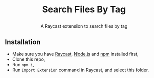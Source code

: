 # <p align="center"> Search Files By Tag</p>

<p align="center">A Raycast extension to search files by tag</p>

## Installation

- Make sure you have [Raycast](https://www.raycast.com/), [Node.js](https://nodejs.org/en) and [npm](https://www.npmjs.com/package/npm) installed first,
- Clone this repo,
- Run `npm i`,
- Run `Import Extension` command in Raycast, and select this folder.
